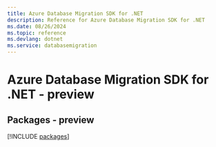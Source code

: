 ```yaml
---
title: Azure Database Migration SDK for .NET
description: Reference for Azure Database Migration SDK for .NET
ms.date: 08/26/2024
ms.topic: reference
ms.devlang: dotnet
ms.service: databasemigration
---
```

# Azure Database Migration SDK for .NET - preview
## Packages - preview
[!INCLUDE [packages](database-migration-index.md)]